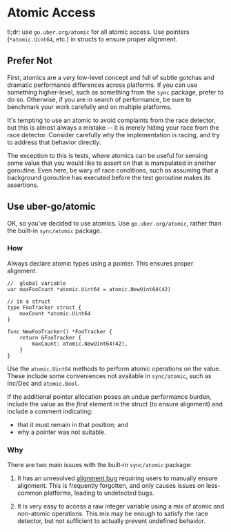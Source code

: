 # Atomic Access

tl;dr: use `go.uber.org/atomic` for all atomic access.  Use pointers (`*atomic.Uint64`, etc.) in structs to ensure proper alignment.

## Prefer Not

First, atomics are a _very_ low-level concept and full of subtle gotchas and dramatic performance differences across platforms.
If you can use something higher-level, such as something from the `sync` package, prefer to do so.
Otherwise, if you are in search of performance, be sure to benchmark your work carefully and on multiple platforms.

It's tempting to use an atomic to avoid complaints from the race detector, but this is almost always a mistake -- it is merely hiding your race from the race detector.
Consider carefully why the implementation is racing, and try to address that behavior directly.

The exception to this is tests, where atomics can be useful for sensing some value that you would like to assert on that is manipulated in another goroutine.
Even here, be wary of race conditions, such as assuming that a background goroutine has executed before the test goroutine makes its assertions.

## Use uber-go/atomic

OK, so you've decided to use atomics.
Use `go.uber.org/atomic`, rather than the built-in `sync/atomic` package.

### How

Always declare atomic types using a pointer.
This ensures proper alignment.

```golang
//  global variable
var maxFooCount *atomic.Uint64 = atomic.NewUint64(42)

// in a struct
type FooTracker struct {
    maxCount *atomic.Uint64
}

func NewFooTracker() *FooTracker {
    return &FooTracker {
        maxCount: atomic.NewUint64(42),
    }
}
```

Use the `atomic.Uint64` methods to perform atomic operations on the value.
These include some conveniences not available in `sync/atomic`, such as Inc/Dec and `atomic.Bool`.

If the additional pointer allocation poses an undue performance burden, include the value as the *first* element in the struct (to ensure alignment) and include a comment indicating:
 * that it must remain in that position; and
 * why a pointer was not suitable.

### Why

There are two main issues with the built-in `sync/atomic` package:

1. It has an unresolved [alignment bug](https://pkg.go.dev/sync/atomic#pkg-note-BUG) requiring users to manually ensure alignment.
   This is frequently forgotten, and only causes issues on less-common platforms, leading to undetected bugs.

1. It is very easy to access a raw integer variable using a mix of atomic and non-atomic operations.
   This mix may be enough to satisfy the race detector, but not sufficient to actually prevent undefined behavior.
